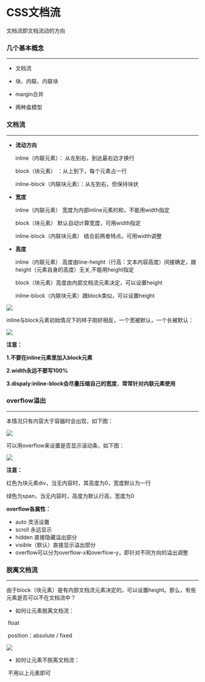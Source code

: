 # CSS文档流

文档流即文档流动的方向

### 几个基本概念

---

- 文档流

- 块、内联、内联块

- margin合并

- 两种盒模型

  

### 文档流

---

- **流动方向**

  inline（内联元素）： 从左到右，到达最右边才换行

  block（块元素） ：从上到下，每个元素占一行

  inline-block（内联块元素）：从左到右，但保持块状

- **宽度**

  inline（内联元素） 宽度为内部inline元素的和，不能用width指定

  block（块元素） 默认自动计算宽度，可用width指定

  inline-block（内联块元素） 结合前两者特点。可用width调整

- **高度**

  inline（内联元素） 高度由line-height（行高：文本内容高度）间接确定，跟height（元素自身的高度）无关,不能用height指定

  block（块元素）高度由内部文档流元素决定，可以设置height

  inline-block（内联块元素）跟block类似，可以设置height

![](C:\Users\Administrator\Desktop\note\css\picture\a.png)

inline与block元素初始情况下的样子刚好相反，一个宽被默认，一个长被默认：

![](C:\Users\Administrator\Desktop\note\css\picture\f.png)

**注意：**

**1.不要在inline元素里加入block元素**

**2.width永远不要写100%**

**3.dispaly:inline-block会尽量压缩自己的宽度**，**常常针对内联元素使用**



### overflow溢出

---

本情况只有内容大于容器时会出现，如下图：

![](C:\Users\Administrator\Desktop\note\css\picture\b.png)

可以用overflow来设置是否显示滚动条，如下图：

![](C:\Users\Administrator\Desktop\note\css\picture\c.png)

**注意：**

红色为块元素div，当无内容时，其高度为0，宽度默认为一行

绿色为span，当无内容时，高度为默认行高，宽度为0



**overflow各属性：**

- auto 灵活设置
- scroll 永远显示
- hidden 直接隐藏溢出部分
- visible（默认）直接显示溢出部分
- overflow可以分为overflow-x和overflow-y，即针对不同方向的溢出调整

 

### **脱离文档流**

---

由于block（块元素）是有内部文档流元素决定的，可以设置height。那么，有些元素是否可以不在文档流中？

- 如何让元素脱离文档流：

​       float

​       position：absolute / fixed

![](C:\Users\Administrator\Desktop\note\css\picture\d.png)

- 如何让元素不脱离文档流：

​       不用以上元素即可

